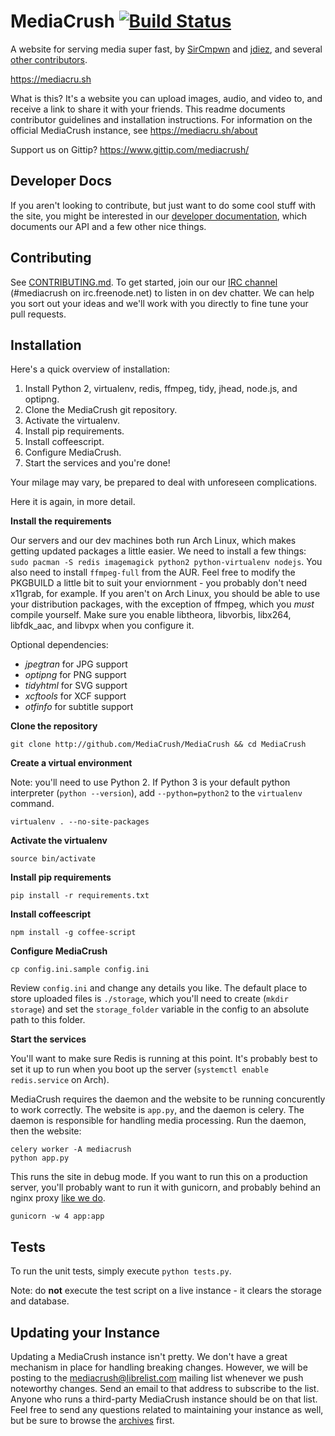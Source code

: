 # MediaCrush [![Build Status](https://travis-ci.org/MediaCrush/MediaCrush.png?branch=master)](https://travis-ci.org/MediaCrush/MediaCrush)

A website for serving media super fast, by [SirCmpwn](https://github.com/SirCmpwn) and
[jdiez](https://github.com/jdiez17), and several
[other contributors](https://github.com/MediaCrush/MediaCrush/graphs/contributors).

https://mediacru.sh

What is this? It's a website you can upload images, audio, and video to, and receive a link to share it with your
friends. This readme documents contributor guidelines and installation instructions. For information on the official
MediaCrush instance, see https://mediacru.sh/about

Support us on Gittip? https://www.gittip.com/mediacrush/

## Developer Docs

If you aren't looking to contribute, but just want to do some cool stuff with the site, you might be interested in our
[developer documentation](https://mediacru.sh/docs), which documents our API and a few other nice things.

## Contributing

See [CONTRIBUTING.md](https://github.com/MediaCrush/MediaCrush/blob/master/CONTRIBUTING.md). To get started, join our
our [IRC channel](http://webchat.freenode.net/?channels=mediacrush&uio=d4) (#mediacrush on irc.freenode.net) to listen
in on dev chatter. We can help you sort out your ideas and we'll work with you directly to fine tune your pull requests.

## Installation

Here's a quick overview of installation:

1. Install Python 2, virtualenv, redis, ffmpeg, tidy, jhead, node.js, and optipng.
2. Clone the MediaCrush git repository.
3. Activate the virtualenv.
4. Install pip requirements.
5. Install coffeescript.
6. Configure MediaCrush.
7. Start the services and you're done!

Your milage may vary, be prepared to deal with unforeseen complications.

Here it is again, in more detail.

**Install the requirements**

Our servers and our dev machines both run Arch Linux, which makes getting updated packages a little easier. We need to
install a few things: `sudo pacman -S redis imagemagick python2 python-virtualenv nodejs`. You also
need to install `ffmpeg-full` from the AUR. Feel free to modify the PKGBUILD a little bit to suit your enviornment -
you probably don't need x11grab, for example. If you aren't on Arch Linux, you should be able to use your distribution
packages, with the exception of ffmpeg, which you *must* compile yourself. Make sure you enable libtheora, libvorbis,
libx264, libfdk_aac, and libvpx when you configure it.

Optional dependencies:

* *jpegtran* for JPG support
* *optipng* for PNG support
* *tidyhtml* for SVG support
* *xcftools* for XCF support
* *otfinfo* for subtitle support

**Clone the repository**

    git clone http://github.com/MediaCrush/MediaCrush && cd MediaCrush

**Create a virtual environment**

Note: you'll need to use Python 2. If Python 3 is your default python interpreter (`python --version`), add
`--python=python2` to the `virtualenv` command.

    virtualenv . --no-site-packages

**Activate the virtualenv**

    source bin/activate

**Install pip requirements**

    pip install -r requirements.txt

**Install coffeescript**

    npm install -g coffee-script

**Configure MediaCrush**

    cp config.ini.sample config.ini

Review `config.ini` and change any details you like. The default place to store uploaded files is `./storage`,
which you'll need to create (`mkdir storage`) and set the `storage_folder` variable in the config to an absolute path to this folder.

**Start the services**

You'll want to make sure Redis is running at this point. It's probably best to set it up to run when you boot
up the server (`systemctl enable redis.service` on Arch).

MediaCrush requires the daemon and the website to be running concurently to work correctly. The website is
`app.py`, and the daemon is celery. The daemon is responsible for handling media processing. Run the
daemon, then the website:

    celery worker -A mediacrush
    python app.py

This runs the site in debug mode. If you want to run this on a production server, you'll probably want to
run it with gunicorn, and probably behind an nginx proxy
[like we do](https://github.com/MediaCrush/MediaCrush/blob/master/config/nginx.conf).

    gunicorn -w 4 app:app

## Tests

To run the unit tests, simply execute `python tests.py`.

Note: do **not** execute the test script on a live instance - it clears the storage and database.

## Updating your Instance

Updating a MediaCrush instance isn't pretty. We don't have a great mechanism in place for handling breaking changes. However, we will
be posting to the mediacrush@librelist.com mailing list whenever we push noteworthy changes. Send an email to that address to subscribe
to the list. Anyone who runs a third-party MediaCrush instance should be on that list. Feel free to send any questions related to
maintaining your instance as well, but be sure to browse the [archives](http://librelist.com/browser/mediacrush) first.
